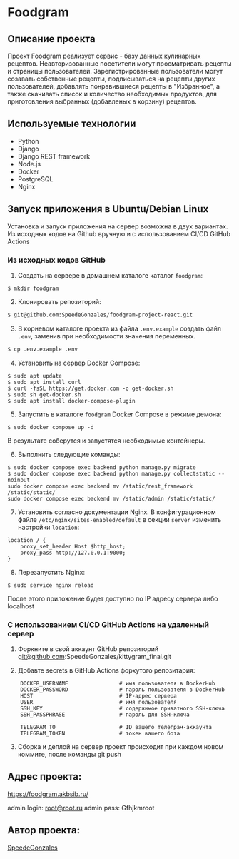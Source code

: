 #  Foodgram

## Описание проекта

Проект Foodgram реализует сервис - базу данных кулинарных рецептов. Неавторизованные посетители могут просматривать рецепты и страницы пользователей.
Зарегистрированные пользователи могут созавать собственные рецепты, подписываться на рецепты других пользователей, добавлять понравившиеся рецепты в "Избранное", а также скачивать список и количество необходимых продуктов, для приготовления выбранных (добавленых в корзину) рецептов.

## Используемые технологии

- Python
- Django
- Django REST framework
- Node.js
- Docker
- PostgreSQL
- Nginx

## Запуск приложения в Ubuntu/Debian Linux

Установка и запуск приложения на сервер возможна в двух вариантах. Из исходных кодов на Github вручную и c использованием CI/CD GitHub Actions

### Из исходных кодов GitHub

1. Создать на сервере в домашнем каталоге каталог `foodgram`:

```
$ mkdir foodgram
```

2. Клонировать репозиторий:

```bash 
$ git@github.com:SpeedeGonzales/foodgram-project-react.git
```

3. В корневом каталоге проекта из файла `.env.example` создать файл `.env`, заменив при необходимости значения переменных.

```bash 
$ cp .env.example .env
```

4. Установить на сервер Docker Compose:

```
$ sudo apt update
$ sudo apt install curl
$ curl -fsSL https://get.docker.com -o get-docker.sh
$ sudo sh get-docker.sh
$ sudo apt install docker-compose-plugin
```

5. Запустить в каталоге `foodgram` Docker Compose в режиме демона:
```
$ sudo docker compose up -d
```
В результате соберутся и запустятся необходимые контейнеры.

6. Выполнить следующие команды:
```
$ sudo docker compose exec backend python manage.py migrate
$ sudo docker compose exec backend python manage.py collectstatic --noinput
sudo docker compose exec backend mv /static/rest_framework /static/static/
sudo docker compose exec backend mv /static/admin /static/static/
```

7. Установить согласно документации Nginx. В конфигурационном файле `/etc/nginx/sites-enabled/default` в секции `server` изменить настройки `location`:

```
location / {
    proxy_set_header Host $http_host;
    proxy_pass http://127.0.0.1:9000;
}
```

8. Перезапустить Nginx:

```
$ sudo service nginx reload
```
После этого приложение будет доступно по IP адресу сервера либо localhost

### C использованием CI/CD GitHub Actions на удаленный сервер

1. Форкните в свой аккаунт GitHub репозиторий git@github.com:SpeedeGonzales/kittygram_final.git

2. Добавте secrets в  GitHub Actions форкутого репозитария:

```
    DOCKER_USERNAME                # имя пользователя в DockerHub
    DOCKER_PASSWORD                # пароль пользователя в DockerHub
    HOST                           # IP-адрес сервера
    USER                           # имя пользователя
    SSH_KEY                        # содержимое приватного SSH-ключа
    SSH_PASSPHRASE                 # пароль для SSH-ключа

    TELEGRAM_TO                    # ID вашего телеграм-аккаунта
    TELEGRAM_TOKEN                 # токен вашего бота
```
3. Сборка и деплой на сервер проект происходит при каждом новом коммите, после команды git push


## Адрес проекта:
https://foodgram.akbsib.ru/

admin login: root@root.ru
admin pass: Gfhjkmroot

## Автор проекта:
[SpeedeGonzales](https://github.com/SpeedeGonzales)
